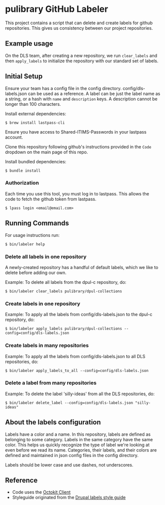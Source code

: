 # pulibrary GitHub Labeler

This project contains a script that can delete and create labels for github repositories. This gives us consistency between our project repositories.

## Example usage

On the DLS team, after creating a new repository, we run `clear_labels`
and then `apply_labels` to initialize the repository with our standard
set of labels. 

## Initial Setup

Ensure your team has a config file in the config directory. config/dls-labels.json can be used as a reference. A label can be just the label name as a string, or a hash with `name` and `description` keys. A description cannot be longer than 100 characters.

Install external dependencies:
```
$ brew install lastpass-cli
```
Ensure you have access to Shared-ITIMS-Passwords in your lastpass account.

Clone this repository following github's instructions provided in the `Code` dropdown on the main page of this repo.

Install bundled dependencies:
```
$ bundle install
```

### Authorization

Each time you use this tool, you must log in to lastpass. This allows the code to fetch the github token from lastpass.

```
$ lpass login <email@email.com>
```

## Running Commands
For usage instructions run:
```
$ bin/labeler help
```

### Delete all labels in one repository 
A newly-created repository has a handful of default labels, which we like to delete before adding our own. 

Example: To delete all labels from the dpul-c repository, do:

```
$ bin/labeler clear_labels pulibrary/dpul-collections
```

### Create labels in one repository
Example: To apply all the labels from config/dls-labels.json to the dpul-c repository, do:

```
$ bin/labeler apply_labels pulibrary/dpul-collections --config=config/dls-labels.json
```

### Create labels in many repositories
Example: To apply all the labels from config/dls-labels.json to all DLS repositories, do:

```
$ bin/labeler apply_labels_to_all --config=config/dls-labels.json
```

### Delete a label from many repositories
Example: To delete the label 'silly-ideas' from all the DLS repositories, do:

```
$ bin/labeler delete_label --config=config/dls-labels.json "silly-ideas"
```

## About the labels configuration

Labels have a color and a name. In this repository, labels are defined as
belonging to some category. Labels in the same category have the same color.
This helps us quickly recognize the type of label we're looking at even before
we read its name. Categories, their labels, and their colors are defined and
maintained in json config files in the config directory.

Labels should be lower case and use dashes, not underscores.

## Reference
* Code uses the [Octokit Client](https://octokit.github.io/octokit.rb/Octokit/Client/Labels.html)
* Styleguide originated from the [Drupal labels style guide](https://github.com/pulibrary/pul_library_drupal/wiki/Issues-Label-Style-Guide)

